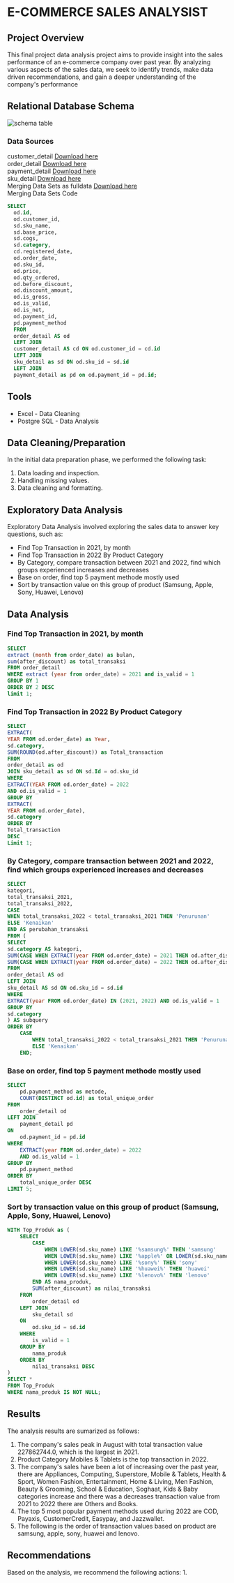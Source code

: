 # E-COMMERCE SALES ANALYSIST

## Project Overview
This final project data analysis project aims to provide insight into the sales performance of an e-commerce company over past year. By analyzing various aspects of the sales data, we seek to identify trends, make data driven recommendations, and gain a deeper understanding of the company's performance

## Relational Database Schema

![schema table](https://github.com/AhmadNurodin/Myskill-Tokopedia-SQL/assets/161307267/c4ba7b0c-2e8e-4602-a36b-ead7708622a7)


### Data Sources
customer_detail [Download here](https://drive.google.com/file/d/1iRonHkbVSz9p1PtHS8lPFWSHhg7knyVq/view?usp=sharing)        
order_detail [Download here](https://drive.google.com/file/d/1asKIIjJLCeYVlL3E3GrFk5uRbVlRntTj/view?usp=sharing)        
payment_detail [Download here](https://drive.google.com/file/d/1NEVvGR72B22191DP5zsd_P6_JZQLwzJd/view?usp=sharing)        
sku_detail [Download here](https://drive.google.com/file/d/1UoJdsQ7kgpw8wi8fQFH78cmnEBxjbHkk/view?usp=sharing)     
        Merging Data Sets as fulldata [Download here](https://drive.google.com/file/d/1RCN023Ljm_fuucM9YDxGYO0JOnR9uBb0/view?usp=sharing)        
Merging Data Sets Code
```sql
SELECT
  od.id,
  od.customer_id,
  sd.sku_name,
  sd.base_price,
  sd.cogs,
  sd.category,
  cd.registered_date,
  od.order_date,
  od.sku_id,
  od.price,
  od.qty_ordered,
  od.before_discount,
  od.discount_amount,
  od.is_gross,
  od.is_valid,
  od.is_net,
  od.payment_id,
  pd.payment_method
  FROM 
  order_detail AS od
  LEFT JOIN 
  customer_detail AS cd ON od.customer_id = cd.id
  LEFT JOIN
  sku_detail as sd ON od.sku_id = sd.id
  LEFT JOIN
  payment_detail as pd on od.payment_id = pd.id;
```
## Tools 

- Excel - Data Cleaning
- Postgre SQL - Data Analysis

## Data Cleaning/Preparation

In the initial data preparation phase, we performed the following task:
1. Data loading and inspection.
2. Handling missing values.
3. Data cleaning and formatting.

## Exploratory Data Analysis

Exploratory Data Analysis involved exploring the sales data to answer key questions, such as:

- Find Top Transaction in 2021, by month
- Find Top Transaction in 2022 By Product Category
- By Category, compare transaction between 2021 and 2022, find which groups experienced increases and decreases
- Base on order, find top 5 payment methode mostly used
- Sort by transaction value on this group of product (Samsung, Apple, Sony, Huawei, Lenovo)

## Data Analysis

### Find Top Transaction in 2021, by month

```sql
SELECT
extract (month from order_date) as bulan,
sum(after_discount) as total_transaksi
FROM order_detail
WHERE extract (year from order_date) = 2021 and is_valid = 1
GROUP BY 1
ORDER BY 2 DESC
limit 1;
```

### Find Top Transaction in 2022 By Product Category

```sql
SELECT 
EXTRACT(
YEAR FROM od.order_date) as Year, 
sd.category, 
SUM(ROUND(od.after_discount)) as Total_transaction  
FROM 
order_detail as od
JOIN sku_detail as sd ON sd.Id = od.sku_id
WHERE 
EXTRACT(YEAR FROM od.order_date) = 2022
AND od.is_valid = 1
GROUP BY 
EXTRACT(
YEAR FROM od.order_date), 
sd.category
ORDER BY 
Total_transaction 
DESC
Limit 1;
```

### By Category, compare transaction between 2021 and 2022, find which groups experienced increases and decreases

```sql
SELECT
kategori,
total_transaksi_2021,
total_transaksi_2022,
CASE 
WHEN total_transaksi_2022 < total_transaksi_2021 THEN 'Penurunan'
ELSE 'Kenaikan'
END AS perubahan_transaksi
FROM (
SELECT
sd.category AS kategori,
SUM(CASE WHEN EXTRACT(year FROM od.order_date) = 2021 THEN od.after_discount ELSE 0 END) AS total_transaksi_2021,
SUM(CASE WHEN EXTRACT(year FROM od.order_date) = 2022 THEN od.after_discount ELSE 0 END) AS total_transaksi_2022
FROM 
order_detail AS od
LEFT JOIN 
sku_detail AS sd ON od.sku_id = sd.id
WHERE 
EXTRACT(year FROM od.order_date) IN (2021, 2022) AND od.is_valid = 1
GROUP BY 
sd.category
) AS subquery
ORDER BY 
    CASE 
        WHEN total_transaksi_2022 < total_transaksi_2021 THEN 'Penurunan'
        ELSE 'Kenaikan'
    END;

```

### Base on order, find top 5 payment methode mostly used

```sql
SELECT
    pd.payment_method as metode,
    COUNT(DISTINCT od.id) as total_unique_order
FROM 
    order_detail od
LEFT JOIN 
    payment_detail pd
ON 
    od.payment_id = pd.id
WHERE 
    EXTRACT(year FROM od.order_date) = 2022 
    AND od.is_valid = 1
GROUP BY 
    pd.payment_method
ORDER BY 
    total_unique_order DESC
LIMIT 5;
```

### Sort by transaction value on this group of product (Samsung, Apple, Sony, Huawei, Lenovo)

```sql
WITH Top_Produk as (
    SELECT
        CASE
            WHEN LOWER(sd.sku_name) LIKE '%samsung%' THEN 'samsung'
            WHEN LOWER(sd.sku_name) LIKE '%apple%' OR LOWER(sd.sku_name) LIKE '%iphone%' OR LOWER(sd.sku_name) LIKE '%macbook%' THEN 'apple'
            WHEN LOWER(sd.sku_name) LIKE '%sony%' THEN 'sony'
            WHEN LOWER(sd.sku_name) LIKE '%huawei%' THEN 'huawei'
            WHEN LOWER(sd.sku_name) LIKE '%lenovo%' THEN 'lenovo'
        END AS nama_produk,
        SUM(after_discount) as nilai_transaksi
    FROM 
        order_detail od
    LEFT JOIN 
        sku_detail sd
    ON 
        od.sku_id = sd.id
    WHERE 
        is_valid = 1
    GROUP BY 
        nama_produk
    ORDER BY 
        nilai_transaksi DESC
)
SELECT *
FROM Top_Produk
WHERE nama_produk IS NOT NULL;
```

## Results
The analysis results are sumarized as follows:
1. The company's sales peak in August with total transaction value 227862744.0, which is the largest in 2021.
2. Product Category Mobiles & Tablets is the top transaction in 2022.
3. The company's sales have been a lot of increasing over the past year, there are Appliances, Computing, Superstore, Mobile & Tablets, Health & Sport, Women Fashion, Entertainment, Home & Living, Men Fashion, Beauty & Grooming, School & Education, Soghaat, Kids & Baby categories increase and there was a decreases transaction value from 2021 to 2022 there are Others and Books.
4. The top 5 most popular payment methods used during 2022 are COD, Payaxis, CustomerCredit, Easypay, and Jazzwallet.
5. The following is the order of transaction values ​​based on product are samsung, apple, sony, huawei and lenovo.


## Recommendations
Based on the analysis, we recommend the following actions:
1. 
